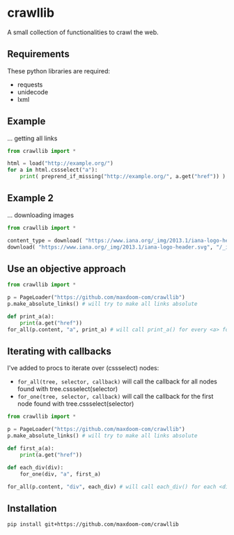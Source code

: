 # crawllib

A small collection of functionalities to crawl the web.


## Requirements

These python libraries are required:

- requests
- unidecode
- lxml


## Example

... getting all links

```py
from crawllib import *

html = load("http://example.org/")
for a in html.cssselect("a"):
    print( preprend_if_missing("http://example.org/", a.get("href")) )
```

## Example 2

... downloading images

```py
from crawllib import *

content_type = download( "https://www.iana.org/_img/2013.1/iana-logo-header.svg", slugify("i a n a")+".svg" )
download( "https://www.iana.org/_img/2013.1/iana-logo-header.svg", "/_img/2013.1/iana-logo-header.svg", overwrite=True, mkdir=True )
```

## Use an objective approach

```py
from crawllib import *

p = PageLoader("https://github.com/maxdoom-com/crawllib")
p.make_absolute_links() # will try to make all links absolute

def print_a(a):
    print(a.get("href"))
for_all(p.content, "a", print_a) # will call print_a() for every <a> found

```

## Iterating with callbacks

I've added to procs to iterate over (cssselect) nodes:

- `for_all(tree, selector, callback)` will call the callback for all nodes found with tree.cssselect(selector)
- `for_one(tree, selector, callback)` will call the callback for the first node found with tree.cssselect(selector)

```py
from crawllib import *

p = PageLoader("https://github.com/maxdoom-com/crawllib")
p.make_absolute_links() # will try to make all links absolute

def first_a(a):
    print(a.get("href"))

def each_div(div):
    for_one(div, "a", first_a)

for_all(p.content, "div", each_div) # will call each_div() for each <div> found
```


Installation
------------

```sh
pip install git+https://github.com/maxdoom-com/crawllib
```
